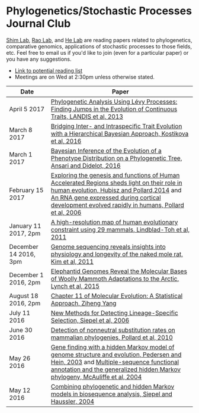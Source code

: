 # Phylogenetics/Stochastic Processes Journal Club

[Shim Lab](http://heejungshim.org), [Rao Lab](http://www.stat.purdue.edu/~varao/), and [He Lab](http://xinhelab.org/) are reading papers related to phylogenetics, comparative genomics, applications of stochastic processes to those fields, etc. Feel free to email us if you'd like to join (even for a particular paper) or you have any suggestions.

* [Link to potential reading list](https://docs.google.com/document/d/1whiJnESn0UGmLAcO762KCNRg6JJXb2a5CqTBrDzeHqQ/edit)
* Meetings are on Wed at 2:30pm unless otherwise stated.


| Date        | Paper  |
| ------------|-----------------------|
|April 5 2017 | [Phylogenetic Analysis Using Lévy Processes: Finding Jumps in the Evolution of Continuous Traits, LANDIS et al, 2013](https://www.ncbi.nlm.nih.gov/pmc/articles/PMC3566600/pdf/sys086.pdf)|
|March 8 2017 | [Bridging Inter- and Intraspecific Trait Evolution with a Hierarchical Bayesian Approach, Kostikova et al, 2016](https://academic.oup.com/sysbio/article/65/3/417/2468958/Bridging-Inter-and-Intraspecific-Trait-Evolution)|
|March 1 2017 | [Bayesian Inference of the Evolution of a Phenotype Distribution on a Phylogenetic Tree, Ansari and Didelot, 2016](http://www.genetics.org/content/early/2016/07/11/genetics.116.190496) |
|February 15 2017 | [Exploring the genesis and functions of Human Accelerated Regions sheds light on their role in human evolution, Hubisz and Pollard,2014](http://www.sciencedirect.com/science/article/pii/S0959437X14000781) and [An RNA gene expressed during cortical development evolved rapidly in humans, Pollard et al, 2006](http://www.nature.com/nature/journal/v443/n7108/full/nature05113.html)|
|January 11 2017, 2pm | [A high-resolution map of human evolutionary constraint using 29 mammals, Lindblad-Toh et al, 2011](http://www.nature.com/nature/journal/v478/n7370/full/nature10530.html) |
|December 14 2016, 3pm | [Genome sequencing reveals insights into physiology and longevity of the naked mole rat, Kim et al, 2011](http://www.nature.com.ezproxy.lib.purdue.edu/nature/journal/v479/n7372/full/nature10533.html) |
|December 1 2016, 2pm | [Elephantid Genomes Reveal the Molecular Bases of Woolly Mammoth Adaptations to the Arctic, Lynch et al, 2015](http://www.cell.com/cell-reports/abstract/S2211-1247%2815%2900639-7?_returnURL=http%3A%2F%2Flinkinghub.elsevier.com%2Fretrieve%2Fpii%2FS2211124715006397%3Fshowall%3Dtrue&cc=y=) |
|August 18 2016, 2pm | [Chapter 11 of Molecular Evolution: A Statistical Approach, Ziheng Yang](https://global.oup.com/academic/product/molecular-evolution-9780199602612?cc=us&lang=en&) |
|July 11 2016  | [New Methods for Detecting Lineage-Specific Selection, Siepel et al, 2006](http://compgen.cshl.edu/~acs/dless.pdf) |
|June 30 2016  | [Detection of nonneutral substitution rates on mammalian phylogenies, Pollard et al, 2010](http://genome.cshlp.org/content/20/1/110.long) |
|May 26 2016  | [Gene finding with a hidden Markov model of genome structure and evolution, Pedersen and Hein, 2003](http://www.ncbi.nlm.nih.gov/pubmed/12538242) and [Multiple-sequence functional annotation and the generalized hidden Markov phylogeny, McAuliffe et al, 2004](http://www.ncbi.nlm.nih.gov/pubmed/14988105)  |
|May 12 2016  | [Combining phylogenetic and hidden Markov models in biosequence analysis, Siepel and Haussler, 2004](http://www.ncbi.nlm.nih.gov/pubmed/15285899) |

